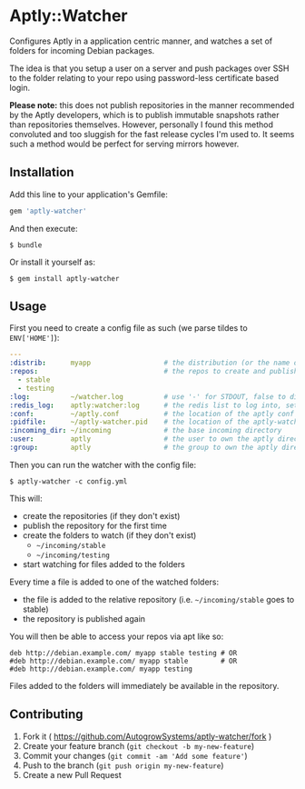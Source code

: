 # Aptly::Watcher

Configures Aptly in a application centric manner, and watches a set of folders for incoming Debian packages.

The idea is that you setup a user on a server and push packages over SSH to the folder relating to your repo using password-less certificate based login.

**Please note:** this does not publish repositories in the manner recommended by the Aptly developers, which is to publish immutable snapshots rather 
than repositories themselves.  However, personally I found this method convoluted and too sluggish for the fast release cycles I'm used to.  It seems such
a method would be perfect for serving mirrors however.

## Installation

Add this line to your application's Gemfile:

```ruby
gem 'aptly-watcher'
```

And then execute:

    $ bundle

Or install it yourself as:

    $ gem install aptly-watcher

## Usage

First you need to create a config file as such (we parse tildes to `ENV['HOME']`):

```yaml
---
:distrib:      myapp                  # the distribution (or the name of your app)
:repos:                               # the repos to create and publish
  - stable
  - testing
:log:          ~/watcher.log          # use '-' for STDOUT, false to disable
:redis_log:    aptly:watcher:log      # the redis list to log into, set as false to disable
:conf:         ~/aptly.conf           # the location of the aptly conf file
:pidfile:      ~/aptly-watcher.pid    # the location of the aptly-watcher pidfile
:incoming_dir: ~/incoming             # the base incoming directory
:user:         aptly                  # the user to own the aptly directory after adding/publishing
:group:        aptly                  # the group to own the aptly directory after adding/publishing
```

Then you can run the watcher with the config file:

    $ aptly-watcher -c config.yml

This will:

* create the repositories (if they don't exist)
* publish the repository for the first time
* create the folders to watch (if they don't exist)
  * `~/incoming/stable`
  * `~/incoming/testing`
* start watching for files added to the folders

Every time a file is added to one of the watched folders:

* the file is added to the relative repository (i.e. `~/incoming/stable` goes to stable)
* the repository is published again

You will then be able to access your repos via apt like so:

```
deb http://debian.example.com/ myapp stable testing # OR
#deb http://debian.example.com/ myapp stable        # OR
#deb http://debian.example.com/ myapp testing
```

Files added to the folders will immediately be available in the repository.

## Contributing

1. Fork it ( https://github.com/AutogrowSystems/aptly-watcher/fork )
2. Create your feature branch (`git checkout -b my-new-feature`)
3. Commit your changes (`git commit -am 'Add some feature'`)
4. Push to the branch (`git push origin my-new-feature`)
5. Create a new Pull Request
